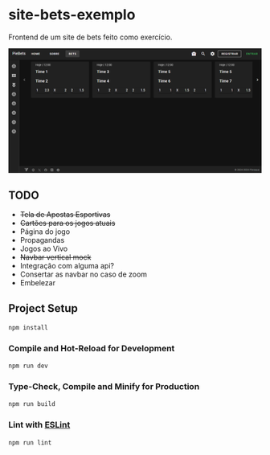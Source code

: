 # site-bets-exemplo

Frontend de um site de bets feito como exercício.

![imagem da pagina de bets](betspage.png)

## TODO

- ~~Tela de Apostas Esportivas~~
- ~~Cartões para os jogos atuais~~
- Página do jogo
- Propagandas
- Jogos ao Vivo
- ~~Navbar vertical mock~~
- Integração com alguma api?
- Consertar as navbar no caso de zoom
- Embelezar

## Project Setup

```sh
npm install
```

### Compile and Hot-Reload for Development

```sh
npm run dev
```

### Type-Check, Compile and Minify for Production

```sh
npm run build
```

### Lint with [ESLint](https://eslint.org/)

```sh
npm run lint
```
